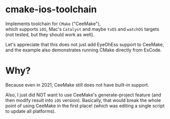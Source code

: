 # cmake-ios-toolchain

Implements toolchain for `CMake` ("CeeMake"),<br>
which supports `iOS`, Mac's `Catalyst` and maybe `tvOS` and `watchOS` targets<br>
(not tested, but they should work as well).

Let's appreciate that this does not just add EyeOhEss support to CeeMake,<br>
and the example also demonstrates running CMake directly from ExCode.

# Why?
Because even in 2021, CeeMake still does not have built-in support.

Also, I just did NOT want to use CeeMake's generate-project feature (and then modify result into `iOS` version).
Basically, that would break the whole point of using CeeMake in the first place! (which was editing a single script to update all platforms).
